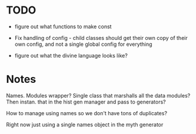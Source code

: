 # TODO

- figure out what functions to make const

- Fix handling of config - child classes should get their own copy of their own config, and not a single global config for everything

- figure out what the divine language looks like?

# Notes
Names. Modules wrapper? Single class that marshalls all the data modules? Then instan. that in the hist gen manager and pass to generators?

How to manage using names so we don't have tons of duplicates?

Right now just using a single names object in the myth generator